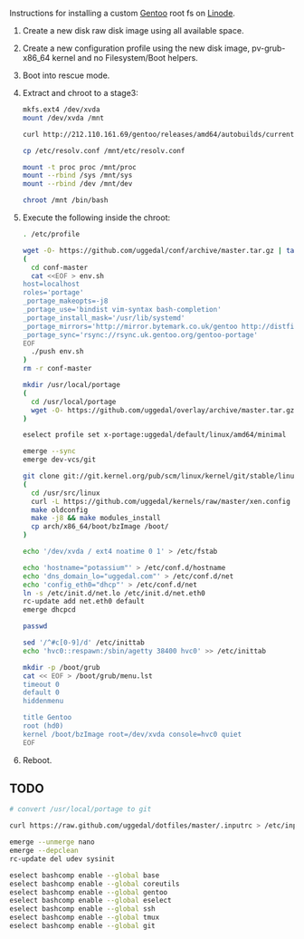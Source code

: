 Instructions for installing a custom [Gentoo][] root fs on
[Linode][].

1. Create a new disk raw disk image using all available space.
2. Create a new configuration profile using the new disk image,
   pv-grub-x86_64 kernel and no Filesystem/Boot helpers.
3. Boot into rescue mode.
4. Extract and chroot to a stage3:

    ```sh
    mkfs.ext4 /dev/xvda
    mount /dev/xvda /mnt

    curl http://212.110.161.69/gentoo/releases/amd64/autobuilds/current-stage3-amd64-nomultilib/stage3-amd64-nomultilib-20140116.tar.bz2 | tar xjp -C /mnt

    cp /etc/resolv.conf /mnt/etc/resolv.conf

    mount -t proc proc /mnt/proc
    mount --rbind /sys /mnt/sys
    mount --rbind /dev /mnt/dev

    chroot /mnt /bin/bash
    ```

5. Execute the following inside the chroot:

    ```sh
    . /etc/profile

    wget -O- https://github.com/uggedal/conf/archive/master.tar.gz | tar xz
    (
      cd conf-master
      cat <<EOF > env.sh
    host=localhost
    roles='portage'
    _portage_makeopts=-j8
    _portage_use='bindist vim-syntax bash-completion'
    _portage_install_mask='/usr/lib/systemd'
    _portage_mirrors='http://mirror.bytemark.co.uk/gentoo http://distfiles.gentoo.org http://www.ibiblio.org/pub/Linux/distributions/gentoo'
    _portage_sync='rsync://rsync.uk.gentoo.org/gentoo-portage'
    EOF
      ./push env.sh
    )
    rm -r conf-master

    mkdir /usr/local/portage
    (
      cd /usr/local/portage
      wget -O- https://github.com/uggedal/overlay/archive/master.tar.gz | tar xz --strip-components=1
    )

    eselect profile set x-portage:uggedal/default/linux/amd64/minimal

    emerge --sync
    emerge dev-vcs/git

    git clone git://git.kernel.org/pub/scm/linux/kernel/git/stable/linux-stable.git -b linux-3.10.y --depth 1 /usr/src/linux
    (
      cd /usr/src/linux
      curl -L https://github.com/uggedal/kernels/raw/master/xen.config > .config
      make oldconfig
      make -j8 && make modules_install
      cp arch/x86_64/boot/bzImage /boot/
    )

    echo '/dev/xvda / ext4 noatime 0 1' > /etc/fstab

    echo 'hostname="potassium"' > /etc/conf.d/hostname
    echo 'dns_domain_lo="uggedal.com"' > /etc/conf.d/net
    echo 'config_eth0="dhcp"' > /etc/conf.d/net
    ln -s /etc/init.d/net.lo /etc/init.d/net.eth0
    rc-update add net.eth0 default
    emerge dhcpcd

    passwd

    sed '/^#c[0-9]/d' /etc/inittab
    echo 'hvc0::respawn:/sbin/agetty 38400 hvc0' >> /etc/inittab

    mkdir -p /boot/grub
    cat << EOF > /boot/grub/menu.lst
    timeout 0
    default 0
    hiddenmenu

    title Gentoo
    root (hd0)
    kernel /boot/bzImage root=/dev/xvda console=hvc0 quiet
    EOF
    ```
6. Reboot.

TODO
----

```sh
# convert /usr/local/portage to git

curl https://raw.github.com/uggedal/dotfiles/master/.inputrc > /etc/inputrc

emerge --unmerge nano
emerge --depclean
rc-update del udev sysinit

eselect bashcomp enable --global base
eselect bashcomp enable --global coreutils
eselect bashcomp enable --global gentoo
eselect bashcomp enable --global eselect
eselect bashcomp enable --global ssh
eselect bashcomp enable --global tmux
eselect bashcomp enable --global git
```

[gentoo]: http://gentoo.org/
[Linode]: https://www.linode.com/
